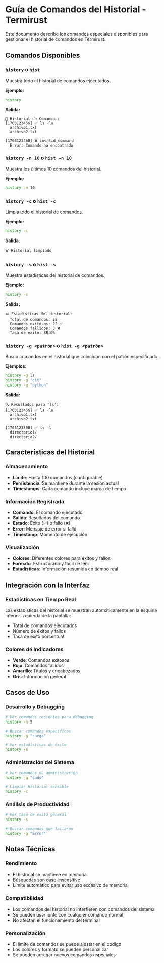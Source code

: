# Guía de Comandos del Historial - Termirust

Este documento describe los comandos especiales disponibles para gestionar el historial de comandos en Termirust.

## Comandos Disponibles

### `history` o `hist`
Muestra todo el historial de comandos ejecutados.

**Ejemplo:**
```bash
history
```

**Salida:**
```
📜 Historial de Comandos:
[1703123456] ✅ ls -la
  archivo1.txt
  archivo2.txt

[1703123460] ❌ invalid_command
  Error: Comando no encontrado
```

### `history -n 10` o `hist -n 10`
Muestra los últimos 10 comandos del historial.

**Ejemplo:**
```bash
history -n 10
```

### `history -c` o `hist -c`
Limpia todo el historial de comandos.

**Ejemplo:**
```bash
history -c
```

**Salida:**
```
🗑️ Historial limpiado
```

### `history -s` o `hist -s`
Muestra estadísticas del historial de comandos.

**Ejemplo:**
```bash
history -s
```

**Salida:**
```
📊 Estadísticas del Historial:
  Total de comandos: 25
  Comandos exitosos: 22 ✅
  Comandos fallidos: 3 ❌
  Tasa de éxito: 88.0%
```

### `history -g <patrón>` o `hist -g <patrón>`
Busca comandos en el historial que coincidan con el patrón especificado.

**Ejemplos:**
```bash
history -g ls
history -g "git"
history -g "python"
```

**Salida:**
```
🔍 Resultados para 'ls':
[1703123456] ✅ ls -la
  archivo1.txt
  archivo2.txt

[1703123500] ✅ ls -l
  directorio1/
  directorio2/
```

## Características del Historial

### Almacenamiento
- **Límite**: Hasta 100 comandos (configurable)
- **Persistencia**: Se mantiene durante la sesión actual
- **Timestamps**: Cada comando incluye marca de tiempo

### Información Registrada
- **Comando**: El comando ejecutado
- **Salida**: Resultados del comando
- **Estado**: Éxito (✅) o fallo (❌)
- **Error**: Mensaje de error si falló
- **Timestamp**: Momento de ejecución

### Visualización
- **Colores**: Diferentes colores para éxitos y fallos
- **Formato**: Estructurado y fácil de leer
- **Estadísticas**: Información resumida en tiempo real

## Integración con la Interfaz

### Estadísticas en Tiempo Real
Las estadísticas del historial se muestran automáticamente en la esquina inferior izquierda de la pantalla:
- Total de comandos ejecutados
- Número de éxitos y fallos
- Tasa de éxito porcentual

### Colores de Indicadores
- **Verde**: Comandos exitosos
- **Rojo**: Comandos fallidos
- **Amarillo**: Títulos y encabezados
- **Gris**: Información general

## Casos de Uso

### Desarrollo y Debugging
```bash
# Ver comandos recientes para debugging
history -n 5

# Buscar comandos específicos
history -g "cargo"

# Ver estadísticas de éxito
history -s
```

### Administración del Sistema
```bash
# Ver comandos de administración
history -g "sudo"

# Limpiar historial sensible
history -c
```

### Análisis de Productividad
```bash
# Ver tasa de éxito general
history -s

# Buscar comandos que fallaron
history -g "Error"
```

## Notas Técnicas

### Rendimiento
- El historial se mantiene en memoria
- Búsquedas son case-insensitive
- Límite automático para evitar uso excesivo de memoria

### Compatibilidad
- Los comandos del historial no interfieren con comandos del sistema
- Se pueden usar junto con cualquier comando normal
- No afectan el funcionamiento del terminal

### Personalización
- El límite de comandos se puede ajustar en el código
- Los colores y formato se pueden personalizar
- Se pueden agregar nuevos comandos especiales
